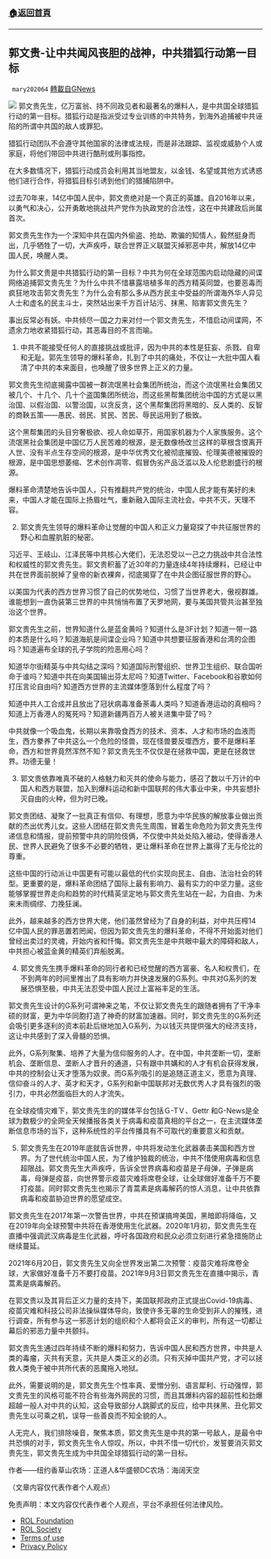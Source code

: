###  [:house:返回首頁](https://github.com/ourhimalayas/txt)
---


## 郭文贵-让中共闻风丧胆的战神，中共猎狐行动第一目标
` mary202064` [轉載自GNews](https://gnews.org/zh-hans/1682387/)

![](https://assets.gnews.org/wp-content/uploads/2021/11/anticcp2-1_副本.png)
郭文贵先生，亿万富翁、持不同政见者和最著名的爆料人，是中共国全球猎狐行动的第一目标。猎狐行动是指派受过专业训练的中共特务，到海外追捕被中共诬陷的所谓中共国的敌人或罪犯。

猎狐行动团队不会遵守其他国家的法律或法规，而是非法跟踪、监视或威胁个人或家庭，将他们带回中共进行酷刑或刑事指控。

在大多数情况下，猎狐行动成员会利用其当地盟友，以金钱、名望或其他方式诱惑他们进行合作，将猎狐目标引诱到他们的猎捕陷阱中。

过去70年来，14亿中国人民中，郭文贵绝对是一个真正的英雄。自2016年以来，以勇气和决心，公开勇敢地挑战共产党作为执政党的合法性，这在中共建政后尚属首次。

郭文贵先生作为一个深知中共在国内外偷盗、抢劫、欺骗的知情人，毅然挺身而出，几乎牺牲了一切，大声疾呼，联合世界正义联盟灭掉邪恶中共，解放14亿中国人民，唤醒人类。

为什么郭文贵是中共猎狐行动的第一目标？中共为何在全球范围内启动隐藏的间谍网络追捕郭文贵先生？为什么中共不惜暴露培植多年的西方精英同盟，也要恶毒而疯狂地攻击郭文贵先生？为什么会有那么多从西方民主中受益的所谓海外华人异见人士和虚名的民主斗士，突然站出来千方百计玷污、抹黑、陷害郭文贵先生？

事出反常必有妖。中共倾尽一国之力来对付一个郭文贵先生，不惜启动间谍网，不遗余力地收紧猎狐行动，其恶毒目的不言而喻。

1. 中共不能接受任何人的直接挑战或批评，因为中共的本性是狂妄、杀戮、自卑和无耻。郭先生领导的爆料革命，扎到了中共的痛处，不仅让一大批中国人看清了中共的本来面目，也唤醒了很多世界上正义的力量。

郭文贵先生彻底揭露中国被一群流氓黑社会集团所统治，而这个流氓黑社会集团又被几个、十几个、几十个盗国集团所统治，而这些黑帮集团统治中国的方式是以黑治国、以假治国、以警治国，以贪反贪，这个黑帮集团将黑暗的、反人类的、反智的商鞅五策——愚民、弱民、贫民、苦民、辱民运用到了极致。

这个黑帮集团的头目穷奢极欲、视人命如草芥，用国家机器为个人家族服务。这个流氓黑社会集团是中国亿万人民苦难的根源，是无数像杨改兰这样的草根含恨离开人世、没有半点生存空间的根源，是中华优秀文化被彻底摧毁、伦理美德被摧毁的根源，是中国思想萎缩、艺术创作凋零、假冒伪劣产品泛滥以及人伦悲剧盛行的根源。

爆料革命清楚地告诉中国人，只有推翻共产党的统治，中国人民才能有美好的未来，中国人才能在国际上扬眉吐气，重新融入国际主流社会。中共不灭，天理不容。

2. 郭文贵先生领导的爆料革命让觉醒的中国人和正义力量窥探了中共征服世界的野心和血腥肮脏的秘密。

习近平、王岐山、江泽民等中共核心大佬们，无法忍受以一己之力挑战中共合法性和权威性的郭文贵先生。郭文贵积蓄了近30年的力量连续4年持续爆料，已经让中共在世界面前脱掉了皇帝的新衣裸奔，彻底揭穿了在中共企图征服世界的野心。

以美国为代表的西方世界习惯了自己的优势地位，习惯了当世界老大，傲视群雄。谁能想到一直伪装第三世界的中共悄悄布置了天罗地网，要与美国共管共治甚至独治这个世界。

郭文贵先生之前，世界知道什么是蓝金黄吗？知道什么是3F计划？知道一带一路的本质是什么吗？知道海航是间谍企业吗？知道中共想要征服香港和台湾的企图吗？知道遍布全球的孔子学院的险恶用心吗？

知道华尔街精英与中共勾结之深吗？知道国际刑警组织、世界卫生组织、联合国听命于谁吗？知道中共在向美国输出芬太尼吗？知道Twitter、Facebook和谷歌如何打压言论自由吗? 知道西方世界的主流媒体堕落到什么程度了吗？

知道中共人工合成并且放出了冠状病毒准备荼毒人类吗？知道香港运动的真相吗？知道上万香港人的冤死吗？知道新疆两百万人被关进集中营了吗？

中共就像一个吸血鬼，长期以来靠吸食西方的技术、资本、人才和市场的血液而生，西方豢养了中共这么一个危险的怪兽，现在怪兽要反噬西方，要不是爆料革命，西方和世界竟然浑然不知？郭文贵先生不仅仅是在拯救中国，更是在拯救世界。功德无量！

3. 郭文贵依靠唯真不破的人格魅力和灭共的使命与能力，感召了数以千万计的中国人和西方联盟，加入到爆料运动和新中国联邦的伟大事业中来，中共妄想扑灭自由的火种，但为时已晚。

郭文贵团结、凝聚了一批真正有信仰、有理想，愿意为中华民族的解放事业做出贡献的杰出优秀儿女。这些人团结在郭文贵先生周围，冒着生命危险为郭文贵先生传递信息和情报，提前预警中共的阴险伎俩，不仅使中共处处陷入被动，使得香港人民、世界人民避免了很多不必要的牺牲，更让爆料革命在世界上赢得了无与伦比的尊重。

这些中国的行动派让中国更有可能以最低的代价实现向民主、自由、法治社会的转型。更重要的是，爆料革命团结了国际上最有影响力、最有实力的中坚力量。这些能够掌握世界走向和趋势的时代精英坚定地与郭文贵先生站在一起，为自由、为未来未雨绸缪、力挽狂澜。

此外，越来越多的西方世界大佬，他们虽然曾经为了自身的利益，对中共压榨14亿中国人民的罪恶置若罔闻，但因为郭文贵先生的爆料革命，不得不开始面对他们曾经出卖过的灵魂，开始内省和忏悔。郭文贵先生是中共眼中最大的障碍和敌人，中共担心被蓝金黄的精英们弃船脱离。

4. 郭文贵先生携手爆料革命的同行者和已经觉醒的西方富豪、名人和权贵们，在不到两年的时间里推出了具有影响力并快速发展的G系列。中共对G系列的发展恐惧至极，中共无法忍受中国人民过上富裕丰足的生活。

郭文贵先生设计的G系列可谓神来之笔，不仅让郭文贵先生的跟随者拥有了干净丰硕的财富，更为中华同胞打造了神奇的财富加速器。同时，郭文贵先生的G系列还会吸引更多逐利的资本前赴后继地加入G系列，为以钱灭共提供强大的经济支持，这让中共感到了深入骨髓的恐惧。

此外，G系列聚集、培养了大量为信仰服务的人才。在中国，中共垄断一切，垄断机会、垄断信息、垄断人才晋升的通道，只有跟中共媾和的人才有机会获得发展，中共的控制会让天才堕落为奴隶。而G系列吸引的是追随正道主义，愿意为真理、信仰奋斗的人才、英才和天才，G系列和新中国联邦对无数优秀人才具有强烈的吸引力，中共必然面临巨大的人才流失。

在全球疫情灾难下，郭文贵先生的的媒体平台包括Ｇ-TＶ、Gettr 和G-News是全球为数极少的全网全天候播报各类关于病毒和疫苗真相的平台之一，在主流媒体垄断信息市场的当下，这种系统性的平台传播具有不可取代的重要意义和贡献。

5. 郭文贵先生在2019年底就告诉世界，中共将发动生化武器袭击美国和西方世界。为了世代统治中国人民，为了维护独裁的统治，中共不惜使用病毒和信息超限战。郭文贵先生大声疾呼，告诉全世界病毒和疫苗是子母弹，子弹是病毒，母弹是疫苗，向世界警示疫苗灾难将席卷全球，让全球做好准备千万不要打疫苗。同时郭文贵先生也揭示了青蒿素是病毒解药的惊人消息，让中共依靠病毒和疫苗胁迫世界的愿望成空。

郭文贵先生在2017年第一次警告世界，中共在预谋搞垮美国，黑暗即将降临，又在2019年向全球预警中共将在香港使用生化武器。2020年1月初，郭文贵先生在直播中强调武汉病毒是生化武器，呼吁各国政府和民众必须立刻进行紧急措施防止继续蔓延。

2021年6月20日，郭文贵先生又向全世界发出第二次预警：疫苗灾难将席卷全球，大家做好准备千万不要打疫苗。2021年9月3日郭文贵先生在直播中揭示，青蒿素是病毒解药。

在郭文贵以及其背后正义力量的支持下，美国联邦政府正式提出Covid-19病毒、疫苗灾难和科技公司非法操纵媒体导向，致使许多无辜的生命受到非人的摧残，进行调查，所有参与这一邪恶计划的组织和个人都将会正义的审判，所有这一切都让幕后的邪恶力量中共颤抖。

郭文贵先生通过四年持续不断的爆料和努力，告诉中国人民和西方世界，中共是人类的毒瘤，灭共有天意，灭共是人类正义的必须。只有灭掉中国共产党，才可以拯救人类免于被中共所代表的恶魔拖入地狱。

此外，需要说明的是，郭文贵先生个性率真、爱憎分别、语言犀利、行动强悍，郭文贵先生的风格可能不符合有些海外网民的习惯，而且其爆料内容的超前性和劲爆超越一般人对中共的认知，这会导致部分人跳脚式的反应，给中共抹黑、丑化郭文贵先生以可乘之机，误导一些善良而不知全貌的人。

人无完人，我们排除噪音，聚焦本质，郭文贵先生是中共的第一号敌人，是最令中共恐惧的对手，郭文贵先生令人惊叹。所以，中共不惜一切代价，发誓要消灭郭文贵先生，郭文贵先生成为中共国全球猎狐行动的第一目标。

作者——纽约香草山农场：正道人&华盛顿DC农场：海阔天空

（文章内容仅代表作者个人观点）

 

免责声明：本文内容仅代表作者个人观点，平台不承担任何法律风险。

- [ROL Foundation](https://rolfoundation.org/)
- [ROL Society](https://rolsociety.org/)
- [Terms of use](https://gnews.org/terms-of-use-3/)
- [Privacy Policy](https://gnews.org/privacy-policy/)
